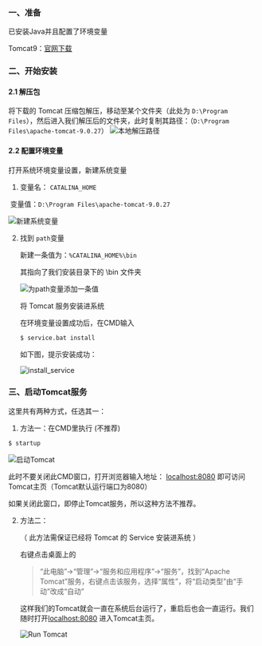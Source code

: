 ### 一、准备

已安装Java并且配置了环境变量

Tomcat9：[官网下载]( https://tomcat.apache.org/download-90.cgi )

###  二、开始安装

#### 2.1 解压包

将下载的 Tomcat 压缩包解压，移动至某个文件夹（此处为 `D:\Program Files`），然后进入我们解压后的文件夹，此时复制其路径：（`D:\Program Files\apache-tomcat-9.0.27`）
![本地解压路径](images/local_tomcat9.png)

#### 2.2 配置环境变量

打开系统环境变量设置，新建系统变量

1. 变量名： `CATALINA_HOME` 

​           变量值：`D:\Program Files\apache-tomcat-9.0.27`

![新建系统变量](images/new_sys_env.png)

2. 找到 `path`变量

   新建一条值为：`%CATALINA_HOME%\bin`

   其指向了我们安装目录下的  \bin 文件夹

   ![为path变量添加一条值](images/path_env.png)

   

   将 Tomcat 服务安装进系统

   在环境变量设置成功后，在CMD输入

   ```bash
   $ service.bat install
   ```

   如下图，提示安装成功：

   ![install_service](images/install_service.png)

### 三、启动Tomcat服务

这里共有两种方式，任选其一：

1.  方法一：在CMD里执行 (不推荐)

   ```bash
   $ startup
   ```

   ![启动Tomcat](images/startup.png)

此时不要关闭此CMD窗口，打开浏览器输入地址： [localhost:8080]( http://localhost:8080/ ) 即可访问Tomcat主页（Tomcat默认运行端口为8080）

如果关闭此窗口，即停止Tomcat服务，所以这种方法不推荐。

2. 方法二： 

   （ 此方法需保证已经将 Tomcat 的 Service 安装进系统 ）

   右键点击桌面上的

   > “此电脑”->“管理”->“服务和应用程序”->“服务”，找到“Apache Tomcat”服务，右键点击该服务，选择“属性”，将“启动类型”由“手动”改成“自动”

   这样我们的Tomcat就会一直在系统后台运行了，重启后也会一直运行。我们随时打开[localhost:8080]( http://localhost:8080/) 进入Tomcat主页。

   ![Run Tomcat](images/run.png)